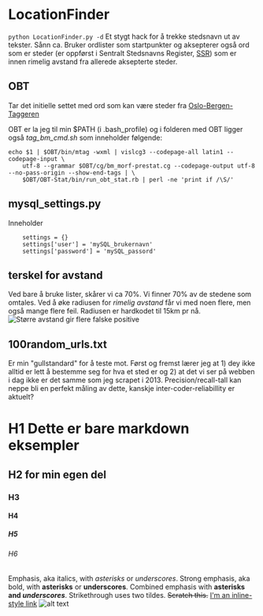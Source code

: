 # LocationFinder
```python LocationFinder.py -d```
Et stygt hack for å trekke stedsnavn ut av tekster. Sånn ca. Bruker ordlister som startpunkter og aksepterer også ord som er steder (er oppførst i Sentralt Stedsnavns Register, [SSR](http://kartverket.no/Kart/Stedsnavn/)) som er innen rimelig avstand fra allerede aksepterte steder.

## OBT
Tar det initielle settet med ord som kan være steder fra [Oslo-Bergen-Taggeren](https://github.com/noklesta/The-Oslo-Bergen-Tagger)

OBT er la jeg til min $PATH (i .bash_profile) og i folderen med OBT ligger også _tag_bm_cmd.sh_ som inneholder følgende:
```
echo $1 | $OBT/bin/mtag -wxml | vislcg3 --codepage-all latin1 --codepage-input \
    utf-8 --grammar $OBT/cg/bm_morf-prestat.cg --codepage-output utf-8 --no-pass-origin --show-end-tags | \
    $OBT/OBT-Stat/bin/run_obt_stat.rb | perl -ne 'print if /\S/'
```

## mysql_settings.py
Inneholder
```
    settings = {}
    settings['user'] = 'mySQL_brukernavn'
    settings['password'] = 'mySQL_passord'
```

## terskel for avstand
Ved bare å bruke lister, skårer vi ca 70%. Vi finner 70% av de stedene som omtales. Ved å øke radiusen for _rimelig avstand_ får vi med noen flere, men også mange flere feil. Radiusen er hardkodet til 15km pr nå.
![Større avstand gir flere falske positive](http://stavelin.com/uib/LocationFinder_dist_v_errors.png "Antall feil kommer raskere enn antall rette, ved å øke radiusen for hva _rimelig nært_ er")


## 100random_urls.txt
Er min "gullstandard" for å teste mot. Først og fremst lærer jeg at 1) dey ikke alltid er lett å bestemme seg for hva et sted er og 2) at det vi ser på webben i dag ikke er det samme som jeg scrapet i 2013. Precision/recall-tall kan neppe bli en perfekt måling av dette, kanskje inter-coder-reliabillity er aktuelt?

# H1 Dette er bare markdown eksempler
## H2 for min egen del
### H3
#### H4
##### H5
###### H6
Emphasis, aka italics, with *asterisks* or _underscores_.
Strong emphasis, aka bold, with **asterisks** or __underscores__.
Combined emphasis with **asterisks and _underscores_**.
Strikethrough uses two tildes. ~~Scratch this.~~
[I'm an inline-style link](https://www.google.com)
![alt text](https://github.com/adam-p/markdown-here/raw/master/src/common/images/icon48.png "Logo Title Text 1")
